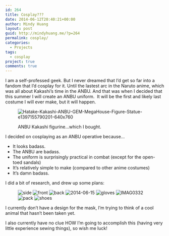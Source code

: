 ```yaml
---
id: 264
title: Cosplay???
date: 2014-06-12T20:40:21+00:00
author: Mindy Huang
layout: post
guid: http://mindyhuang.me/?p=264
permalink: cosplay/
categories:
  - Projects
tags:
  - cosplay
project: true
comments: true
---
```

I am a self-professed geek. But I never dreamed that I&#8217;d get so far into a fandom that I&#8217;d cosplay for it. Until the lastest arc in the Naruto anime, which was all about Kakashi&#8217;s time in the ANBU. And that was when I decided that this summer I will create an ANBU uniform.  It will be the first and likely last costume I will ever make, but it will happen.

<figure id="attachment_274" class="">

<img src="http://s416.photobucket.com/albums/pp249/KCHuang/Blog/Hatake-Kakashi-ANBU-GEM-MegaHouse-Figure-Statue-e1397155790201-640x760.jpg" alt="Hatake-Kakashi-ANBU-GEM-MegaHouse-Figure-Statue-e1397155790201-640x760" /><figcaption class="">ANBU Kakashi figurine&#8230;which I bought.</figcaption>
</figure> 


I decided on cosplaying as an ANBU operative because&#8230;

  * It looks badass.
  * The ANBU are badass.
  * The uniform is surprisingly practical in combat (except for the open-toed sandals)
  * It&#8217;s relatively simple to make (compared to other anime costumes)
  * It&#8217;s damn badass.

I did a bit of research, and drew up some plans:
<figure class='half'> 

<img src="http://s416.photobucket.com/albums/pp249/KCHuang/Blog/side-579x1024.jpg" alt="side" />
<img src="http://s416.photobucket.com/albums/pp249/KCHuang/Blog/front-579x1024.jpg" alt="front" />
<img src="http://s416.photobucket.com/albums/pp249/KCHuang/Blog/back-579x1024.jpg" alt="back" />
<img src="http://s416.photobucket.com/albums/pp249/KCHuang/Blog/2014-06-15-579x1024.jpg"  alt="2014-06-15" />
<img src="http://s416.photobucket.com/albums/pp249/KCHuang/Blog/gloves-579x1024.jpg"  alt="gloves" />
<img src="http://s416.photobucket.com/albums/pp249/KCHuang/Blog/IMAG03321-579x1024.jpg"  alt="IMAG0332" />
<img src="http://s416.photobucket.com/albums/pp249/KCHuang/Blog/pack-579x1024.jpg"  alt="pack" />
<img src="http://s416.photobucket.com/albums/pp249/KCHuang/Blog/shoes-579x1024.jpg"  alt="shoes" />
</figure>


I currently don&#8217;t have a design for the mask, I&#8217;m trying to think of a cool animal that hasn&#8217;t been taken yet.

I also currently have no clue HOW I&#8217;m going to accomplish this (having very little experience sewing things), so wish me luck!